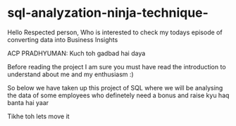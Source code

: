 # sql-analyzation-ninja-technique-

Hello Respected person, Who is interested to check my todays episode of converting data into Business Insights 

ACP PRADHYUMAN: Kuch toh gadbad hai daya 

Before reading the project I am sure you must have read the introduction to understand about me and my enthusiasm :)

So below we have taken up this project of SQL where we will be analysing the data of some employees who definetely need a bonus and raise kyu haq banta hai yaar 

Tikhe toh lets move it 

